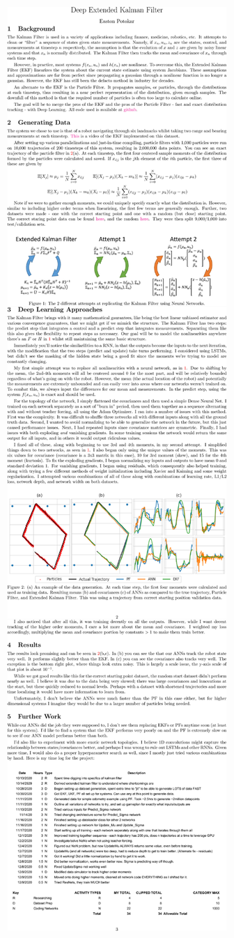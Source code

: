 

![image](https://github.com/contagon/deepfilters/blob/readme_images/output-000.jpg?raw=true)
![image](https://github.com/contagon/deepfilters/blob/readme_images/output-001.jpg?raw=true)
![image](https://github.com/contagon/deepfilters/blob/readme_images/output-002.jpg?raw=true)
